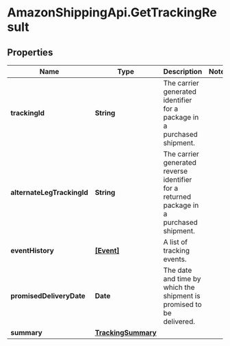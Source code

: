 # AmazonShippingApi.GetTrackingResult

## Properties

Name | Type | Description | Notes
------------ | ------------- | ------------- | -------------
**trackingId** | **String** | The carrier generated identifier for a package in a purchased shipment. | 
**alternateLegTrackingId** | **String** | The carrier generated reverse identifier for a returned package in a purchased shipment. | 
**eventHistory** | [**[Event]**](Event.md) | A list of tracking events. | 
**promisedDeliveryDate** | **Date** | The date and time by which the shipment is promised to be delivered. | 
**summary** | [**TrackingSummary**](TrackingSummary.md) |  | 


